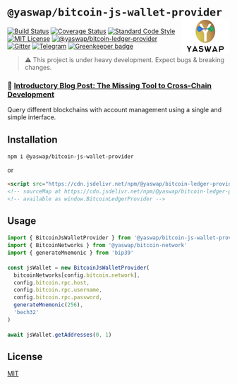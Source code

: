 # `@yaswap/bitcoin-js-wallet-provider` <img align="right" src="https://raw.githubusercontent.com/yaswap/chainabstractionlayer/master/yaswap-logo.png" height="80px" />

[![Build Status](https://travis-ci.com/liquality/chainabstractionlayer.svg?branch=master)](https://travis-ci.com/liquality/chainabstractionlayer)
[![Coverage Status](https://coveralls.io/repos/github/liquality/chainabstractionlayer/badge.svg?branch=master)](https://coveralls.io/github/liquality/chainabstractionlayer?branch=master)
[![Standard Code Style](https://img.shields.io/badge/codestyle-standard-brightgreen.svg)](https://github.com/standard/standard)
[![MIT License](https://img.shields.io/badge/license-MIT-brightgreen.svg)](../../LICENSE.md)
[![@yaswap/bitcoin-ledger-provider](https://img.shields.io/npm/dt/@yaswap/bitcoin-ledger-provider.svg)](https://npmjs.com/package/@yaswap/bitcoin-ledger-provider)
[![Gitter](https://img.shields.io/gitter/room/liquality/Lobby.svg)](https://gitter.im/liquality/Lobby?source=orgpage)
[![Telegram](https://img.shields.io/badge/chat-on%20telegram-blue.svg)](https://t.me/Liquality) [![Greenkeeper badge](https://badges.greenkeeper.io/liquality/chainabstractionlayer.svg)](https://greenkeeper.io/)

> :warning: This project is under heavy development. Expect bugs & breaking changes.

### :pencil: [Introductory Blog Post: The Missing Tool to Cross-Chain Development](https://medium.com/liquality/the-missing-tool-to-cross-chain-development-2ebfe898efa1)

Query different blockchains with account management using a single and simple interface.

## Installation

```bash
npm i @yaswap/bitcoin-js-wallet-provider
```

or

```html
<script src="https://cdn.jsdelivr.net/npm/@yaswap/bitcoin-ledger-provider@0.2.3/dist/bitcoin-ledger-provider.min.js"></script>
<!-- sourceMap at https://cdn.jsdelivr.net/npm/@yaswap/bitcoin-ledger-provider@0.2.3/dist/bitcoin-ledger-provider.min.js.map -->
<!-- available as window.BitcoinLedgerProvider -->
```

## Usage

```js
import { BitcoinJsWalletProvider } from '@yaswap/bitcoin-js-wallet-provider'
import { BitcoinNetworks } from '@yaswap/bitcoin-network'
import { generateMnemonic } from 'bip39'

const jsWallet = new BitcoinJsWalletProvider(
  bitcoinNetworks[config.bitcoin.network],
  config.bitcoin.rpc.host,
  config.bitcoin.rpc.username,
  config.bitcoin.rpc.password,
  generateMnemonic(256),
  'bech32'
)

await jsWallet.getAddresses(0, 1)
```

## License

[MIT](../../LICENSE.md)
